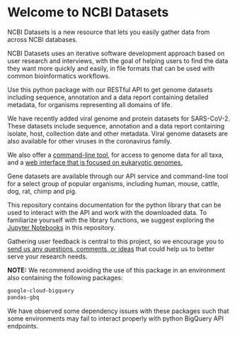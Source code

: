 # Welcome to NCBI Datasets

NCBI Datasets is a new resource that lets you easily gather data from across NCBI databases.

NCBI Datasets uses an iterative software development approach based on user research and interviews, with the goal of helping users to find the data they want more quickly and easily, in file formats that can be used with common bioinformatics workflows.

Use this python package with our RESTful API to get genome datasets including sequence, annotation and a data report containing detailed metadata, for organisms representing all domains of life.

We have recently added viral genome and protein datasets for SARS-CoV-2.
These datasets include sequence, annotation and a data report containing isolate, host, collection date and other metadata. Viral genome datasets are also available for other viruses in the coronavirus family.

We also offer a [command-line tool](https://www.ncbi.nlm.nih.gov/datasets/docs/command-line-start/), for access to genome data for all taxa, and a [web interface that is focused on eukaryotic genomes.](https://www.ncbi.nlm.nih.gov/datasets/)

Gene datasets are available through our API service and command-line tool for a select group of popular organisms, including human, mouse, cattle, dog, rat, chimp and pig.

This repository contains documentation for the python library that can be used to interact with the API and work with the downloaded data. To familiarize yourself with the library functions, we suggest exploring the [Jupyter Notebooks](examples/jupyter) in this repository. 

Gathering user feedback is central to this project, so we encourage you to [send us any questions, comments, or ideas](mailto:info@ncbi.nlm.nih.gov) that could help us to better serve your research needs.

**NOTE:** We recommend avoiding the use of this package in an environment also containing the following packages:
```bash
google-cloud-bigquery
pandas-gbq
```
We have observed some dependency issues with these packages such that some environments may fail to interact properly with python BigQuery API endpoints.